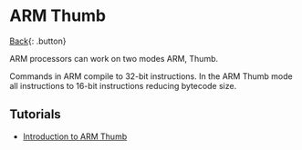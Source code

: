 # ARM Thumb

[Back](../../index.md#asm){: .button}

ARM processors can work on two modes ARM, Thumb.

Commands in ARM compile to 32-bit instructions. In the ARM Thumb mode all instructions to 16-bit instructions reducing bytecode size.

## Tutorials

- [Introduction to ARM Thumb](https://www.chibialiens.com/arm/thumb.php)
